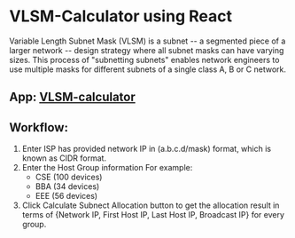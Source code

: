 # VLSM-Calculator using React

Variable Length Subnet Mask (VLSM) is a subnet -- a segmented piece of a larger network -- design strategy where all subnet masks can have varying sizes. This process of "subnetting subnets" enables network engineers to use multiple masks for different subnets of a single class A, B or C network.

## App: [VLSM-calculator](https://vlsm-calculator-7q299708i-fkshohag.vercel.app)

## Workflow:

1. Enter ISP has provided network IP in (a.b.c.d/mask) format, which is known as CIDR format.
2. Enter the Host Group information For example:
   - CSE (100 devices)
   - BBA (34 devices)
   - EEE (56 devices)
3. Click Calculate Subnect Allocation button to get the allocation result in terms of {Network IP, First Host IP, Last Host IP, Broadcast IP} for every group.
